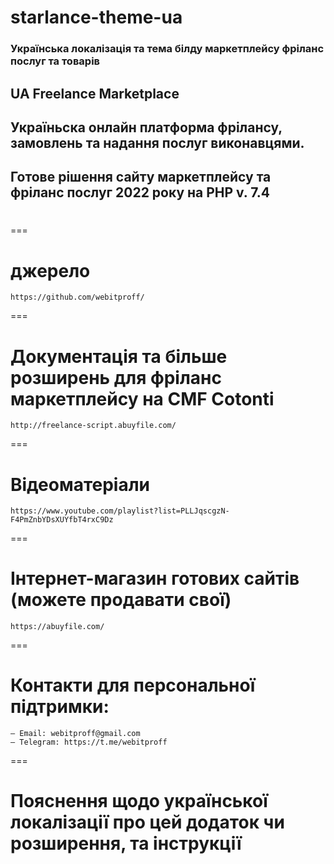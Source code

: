 # starlance-theme-ua
### Українська локалізація та тема білду маркетплейсу фріланс послуг та товарів
## UA Freelance Marketplace
## Україньска онлайн платформа фрілансу, замовлень та надання послуг виконавцями. 
## Готове рішення сайту маркетплейсу та фріланс послуг 2022 року на PHP v. 7.4
# 
===
# джерело
	https://github.com/webitproff/
===
# Документація та більше розширень для фріланс маркетплейсу на CMF Cotonti
	http://freelance-script.abuyfile.com/
===
# Вiдеоматеріали
	https://www.youtube.com/playlist?list=PLLJqscgzN-F4PmZnbYDsXUYfbT4rxC9Dz
===
# Інтернет-магазин готових сайтів (можете продавати свої)
	https://abuyfile.com/
===
# Контакти для персональної підтримки:
	— Email: webitproff@gmail.com
	— Telegram: https://t.me/webitproff
===
# Пояснення щодо української локалізації про цей додаток чи розширення, та інструкції 

# 
